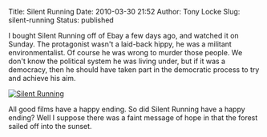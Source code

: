 Title: Silent Running
Date: 2010-03-30 21:52
Author: Tony Locke
Slug: silent-running
Status: published

I bought Silent Running off of Ebay a few days ago, and watched it on Sunday. The protagonist wasn't a laid-back hippy, he was a militant environmentalist. Of course he was wrong to murder those people. We don't know the political system he was living under, but if it was a democracy, then he should have taken part in the democratic process to try and achieve his aim.  

[![Silent Running](http://upload.wikimedia.org/wikipedia/en/thumb/4/46/Silent_running.jpg/200px-Silent_running.jpg)](http://upload.wikimedia.org/wikipedia/en/thumb/4/46/Silent_running.jpg/200px-Silent_running.jpg)  

All good films have a happy ending. So did Silent Running have a happy ending? Well I suppose there was a faint message of hope in that the forest sailed off into the sunset.
